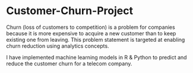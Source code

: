 # Customer-Churn-Project

Churn (loss of customers to competition) is a problem for companies because it is more expensive to acquire a new customer than to keep 
existing one from leaving. This problem statement is targeted at enabling churn reduction using analytics concepts.

I have implemented machine learning models in R & Python to predict and reduce the customer churn for a telecom company.
